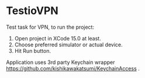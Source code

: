 # TestioVPN
Test task for VPN, to run the project:

1. Open project in XCode 15.0 at least.
2. Choose preferred simulator or actual device.
3. Hit Run button.

Application uses 3rd party Keychain wrapper https://github.com/kishikawakatsumi/KeychainAccess .
